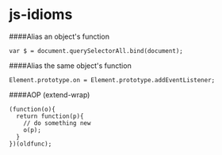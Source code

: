js-idioms
=========

####Alias an object's function
````
var $ = document.querySelectorAll.bind(document);
````

####Alias the same object's function
````
Element.prototype.on = Element.prototype.addEventListener;
````

####AOP (extend-wrap)
````
(function(o){
  return function(p){
    // do something new
    o(p);
  }
})(oldfunc);
````
